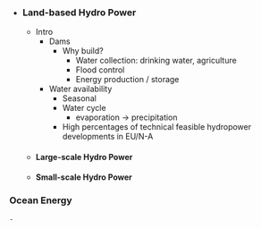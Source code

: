 - ### Land-based Hydro Power
	- Intro
		- Dams
			- Why build?
				- Water collection: drinking water, agriculture
				- Flood control
				- Energy production / storage
		- Water availability
			- Seasonal
			- Water cycle
				- evaporation -> precipitation
			- High percentages of technical feasible hydropower developments in EU/N-A
	- #### Large-scale Hydro Power
	- #### Small-scale Hydro Power
### Ocean Energy
	-